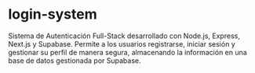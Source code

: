 # login-system
Sistema de Autenticación Full-Stack desarrollado con Node.js, Express, Next.js y Supabase. Permite a los usuarios registrarse, iniciar sesión y gestionar su perfil de manera segura, almacenando la información en una base de datos gestionada por Supabase.
